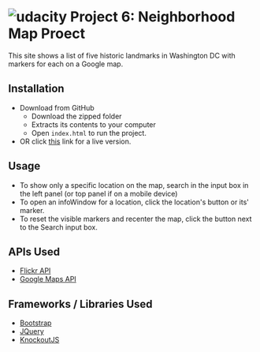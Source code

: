 [logo]: https://www.udacity.com/favicon.ico "Udacity"
![udacity][logo] Project 6: Neighborhood Map Proect
====================================

This site shows a list of five historic landmarks in Washington DC with markers for each on a Google map.

## Installation
* Download from GitHub
   - Download the zipped folder
   - Extracts its contents to your computer
   - Open ```index.html``` to run the project.
* OR click [this](http://jslewis90.github.io/udacity-fend/p6) link for a live version.

## Usage
* To show only a specific location on the map, search in the input box in the left panel (or top panel if on a mobile device)
* To open an infoWindow for a location, click the location's button or its' marker.
* To reset the visible markers and recenter the map, click the button next to the Search input box.

## APIs Used
* [Flickr API](https://www.flickr.com/services/developer/api/)
* [Google Maps API](https://developers.google.com/maps/documentation/javascript/)

## Frameworks / Libraries Used
* [Bootstrap](http://getbootstrap.com)
* [JQuery](https://jquery.com/)
* [KnockoutJS](http://knockoutjs.com/)

